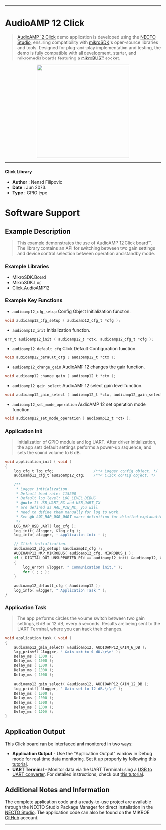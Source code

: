 
---
# AudioAMP 12 Click

> [AudioAMP 12 Click](https://www.mikroe.com/?pid_product=MIKROE-5796) demo application is developed using
the [NECTO Studio](https://www.mikroe.com/necto), ensuring compatibility with [mikroSDK](https://www.mikroe.com/mikrosdk)'s
open-source libraries and tools. Designed for plug-and-play implementation and testing, the demo is fully compatible with
all development, starter, and mikromedia boards featuring a [mikroBUS&trade;](https://www.mikroe.com/mikrobus) socket.

<p align="center">
  <img src="https://www.mikroe.com/?pid_product=MIKROE-5796&image=1" height=300px>
</p>

---

#### Click Library

- **Author**        : Nenad Filipovic
- **Date**          : Jun 2023.
- **Type**          : GPIO type

# Software Support

## Example Description

> This example demonstrates the use of AudioAMP 12 Click board&trade;. 
> The library contains an API for switching between two gain settings 
> and device control selection between operation and standby mode.

### Example Libraries

- MikroSDK.Board
- MikroSDK.Log
- Click.AudioAMP12

### Example Key Functions

- `audioamp12_cfg_setup` Config Object Initialization function.
```c
void audioamp12_cfg_setup ( audioamp12_cfg_t *cfg );
```

- `audioamp12_init` Initialization function.
```c
err_t audioamp12_init ( audioamp12_t *ctx, audioamp12_cfg_t *cfg );
```

- `audioamp12_default_cfg` Click Default Configuration function.
```c
void audioamp12_default_cfg ( audioamp12_t *ctx );
```

- `audioamp12_change_gain`  AudioAMP 12 changes the gain function.
```c
void audioamp12_change_gain ( audioamp12_t *ctx );
```

- `audioamp12_gain_select` AudioAMP 12 select gain level function.
```c
void audioamp12_gain_select ( audioamp12_t *ctx, audioamp12_gain_select_t sel_gain );
```

- `audioamp12_set_mode_operation` AudioAMP 12 set operation mode function.
```c
void audioamp12_set_mode_operation ( audioamp12_t *ctx );
```

### Application Init

> Initialization of GPIO module and log UART. After driver initialization, 
> the app sets default settings performs a power-up sequence, and sets the sound volume to 6 dB.

```c
void application_init ( void ) 
{
    log_cfg_t log_cfg;                  /**< Logger config object. */
    audioamp12_cfg_t audioamp12_cfg;    /**< Click config object. */

    /** 
     * Logger initialization.
     * Default baud rate: 115200
     * Default log level: LOG_LEVEL_DEBUG
     * @note If USB_UART_RX and USB_UART_TX 
     * are defined as HAL_PIN_NC, you will 
     * need to define them manually for log to work. 
     * See @b LOG_MAP_USB_UART macro definition for detailed explanation.
     */
    LOG_MAP_USB_UART( log_cfg );
    log_init( &logger, &log_cfg );
    log_info( &logger, " Application Init " );

    // Click initialization.
    audioamp12_cfg_setup( &audioamp12_cfg );
    AUDIOAMP12_MAP_MIKROBUS( audioamp12_cfg, MIKROBUS_1 );
    if ( DIGITAL_OUT_UNSUPPORTED_PIN == audioamp12_init( &audioamp12, &audioamp12_cfg ) ) 
    {
        log_error( &logger, " Communication init." );
        for ( ; ; );
    }
    
    audioamp12_default_cfg ( &audioamp12 );
    log_info( &logger, " Application Task " );
}
```

### Application Task

> The app performs circles the volume switch between two gain settings, 
> 6 dB or 12 dB, every 5 seconds. 
> Results are being sent to the UART Terminal, where you can track their changes.

```c
void application_task ( void ) 
{
    audioamp12_gain_select( &audioamp12, AUDIOAMP12_GAIN_6_DB );
    log_printf( &logger, " Gain set to 6 dB.\r\n" );
    Delay_ms ( 1000 );
    Delay_ms ( 1000 );
    Delay_ms ( 1000 );
    Delay_ms ( 1000 );
    Delay_ms ( 1000 );
    
    audioamp12_gain_select( &audioamp12, AUDIOAMP12_GAIN_12_DB );
    log_printf( &logger, " Gain set to 12 dB.\r\n" );
    Delay_ms ( 1000 );
    Delay_ms ( 1000 );
    Delay_ms ( 1000 );
    Delay_ms ( 1000 );
    Delay_ms ( 1000 );
}
```

## Application Output

This Click board can be interfaced and monitored in two ways:
- **Application Output** - Use the "Application Output" window in Debug mode for real-time data monitoring.
Set it up properly by following [this tutorial](https://www.youtube.com/watch?v=ta5yyk1Woy4).
- **UART Terminal** - Monitor data via the UART Terminal using
a [USB to UART converter](https://www.mikroe.com/click/interface/usb?interface*=uart,uart). For detailed instructions,
check out [this tutorial](https://help.mikroe.com/necto/v2/Getting%20Started/Tools/UARTTerminalTool).

## Additional Notes and Information

The complete application code and a ready-to-use project are available through the NECTO Studio Package Manager for 
direct installation in the [NECTO Studio](https://www.mikroe.com/necto). The application code can also be found on
the MIKROE [GitHub](https://github.com/MikroElektronika/mikrosdk_click_v2) account.

---
